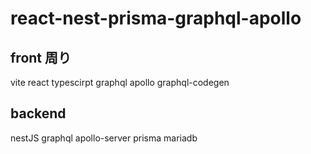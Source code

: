 # react-nest-prisma-graphql-apollo

## front 周り

vite react typescirpt graphql apollo graphql-codegen

## backend

nestJS graphql apollo-server prisma mariadb
